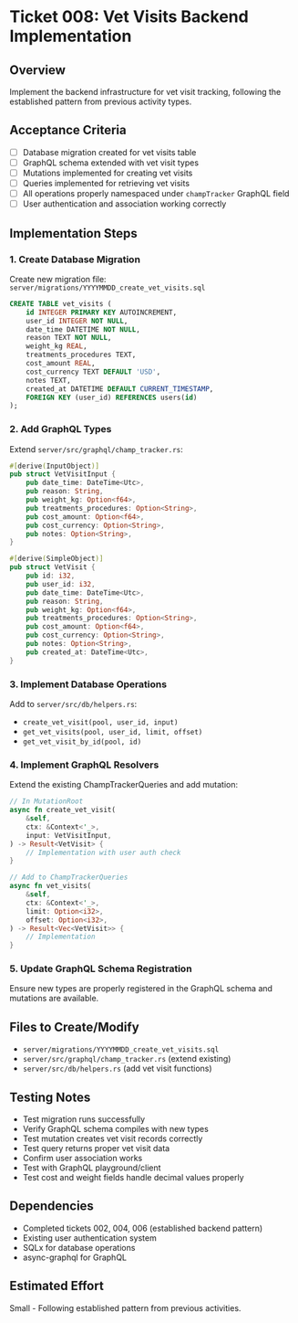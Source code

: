 # Ticket 008: Vet Visits Backend Implementation

## Overview
Implement the backend infrastructure for vet visit tracking, following the established pattern from previous activity types.

## Acceptance Criteria
- [ ] Database migration created for vet visits table
- [ ] GraphQL schema extended with vet visit types
- [ ] Mutations implemented for creating vet visits
- [ ] Queries implemented for retrieving vet visits
- [ ] All operations properly namespaced under `champTracker` GraphQL field
- [ ] User authentication and association working correctly

## Implementation Steps

### 1. Create Database Migration
Create new migration file: `server/migrations/YYYYMMDD_create_vet_visits.sql`
```sql
CREATE TABLE vet_visits (
    id INTEGER PRIMARY KEY AUTOINCREMENT,
    user_id INTEGER NOT NULL,
    date_time DATETIME NOT NULL,
    reason TEXT NOT NULL,
    weight_kg REAL,
    treatments_procedures TEXT,
    cost_amount REAL,
    cost_currency TEXT DEFAULT 'USD',
    notes TEXT,
    created_at DATETIME DEFAULT CURRENT_TIMESTAMP,
    FOREIGN KEY (user_id) REFERENCES users(id)
);
```

### 2. Add GraphQL Types
Extend `server/src/graphql/champ_tracker.rs`:
```rust
#[derive(InputObject)]
pub struct VetVisitInput {
    pub date_time: DateTime<Utc>,
    pub reason: String,
    pub weight_kg: Option<f64>,
    pub treatments_procedures: Option<String>,
    pub cost_amount: Option<f64>,
    pub cost_currency: Option<String>,
    pub notes: Option<String>,
}

#[derive(SimpleObject)]
pub struct VetVisit {
    pub id: i32,
    pub user_id: i32,
    pub date_time: DateTime<Utc>,
    pub reason: String,
    pub weight_kg: Option<f64>,
    pub treatments_procedures: Option<String>,
    pub cost_amount: Option<f64>,
    pub cost_currency: Option<String>,
    pub notes: Option<String>,
    pub created_at: DateTime<Utc>,
}
```

### 3. Implement Database Operations
Add to `server/src/db/helpers.rs`:
- `create_vet_visit(pool, user_id, input)`
- `get_vet_visits(pool, user_id, limit, offset)`
- `get_vet_visit_by_id(pool, id)`

### 4. Implement GraphQL Resolvers
Extend the existing ChampTrackerQueries and add mutation:
```rust
// In MutationRoot
async fn create_vet_visit(
    &self,
    ctx: &Context<'_>,
    input: VetVisitInput,
) -> Result<VetVisit> {
    // Implementation with user auth check
}

// Add to ChampTrackerQueries
async fn vet_visits(
    &self,
    ctx: &Context<'_>,
    limit: Option<i32>,
    offset: Option<i32>,
) -> Result<Vec<VetVisit>> {
    // Implementation
}
```

### 5. Update GraphQL Schema Registration
Ensure new types are properly registered in the GraphQL schema and mutations are available.

## Files to Create/Modify
- `server/migrations/YYYYMMDD_create_vet_visits.sql`
- `server/src/graphql/champ_tracker.rs` (extend existing)
- `server/src/db/helpers.rs` (add vet visit functions)

## Testing Notes
- Test migration runs successfully
- Verify GraphQL schema compiles with new types
- Test mutation creates vet visit records correctly
- Test query returns proper vet visit data
- Confirm user association works
- Test with GraphQL playground/client
- Test cost and weight fields handle decimal values properly

## Dependencies
- Completed tickets 002, 004, 006 (established backend pattern)
- Existing user authentication system
- SQLx for database operations
- async-graphql for GraphQL

## Estimated Effort
Small - Following established pattern from previous activities.